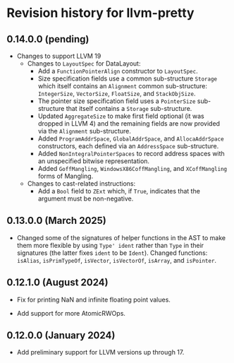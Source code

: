 # Revision history for llvm-pretty

## 0.14.0.0 (pending)

* Changes to support LLVM 19
  * Changes to `LayoutSpec` for DataLayout:
    * Add a `FunctionPointerAlign` constructor to `LayoutSpec`.
    * Size specification fields use a common sub-structure `Storage` which itself
      contains an `Alignment` common sub-structure: `IntegerSize`, `VectorSize`,
      `FloatSize`, and `StackObjSize`.
    * The pointer size specification field uses a `PointerSize` sub-structure
      that itself contains a `Storage` sub-structure.
    * Updated `AggregateSize` to make first field optional (it was dropped in
      LLVM 4) and the remaining fields are now provided via the `Alignment`
      sub-structure.
    * Added `ProgramAddrSpace`, `GlobalAddrSpace`, and `AllocaAddrSpace`
      constructors, each defined via an `AddressSpace` sub-structure.
    * Added `NonIntegralPointerSpaces` to record address spaces with an
      unspecified bitwise representation.
    * Added `GoffMangling`, `WindowsX86CoffMangling`, and `XCoffMangling` forms
      of Mangling.
  * Changes to cast-related instructions:
    * Add a `Bool` field to `ZExt` which, if `True`, indicates that the
      argument must be non-negative.

## 0.13.0.0 (March 2025)

* Changed some of the signatures of helper functions in the AST to make them more
  flexible by using `Type' ident` rather than `Type` in their signatures (the
  latter fixes `ident` to be `Ident`). Changed functions: `isAlias`,
  `isPrimTypeOf`, `isVector`, `isVectorOf`, `isArray`, and `isPointer`.

## 0.12.1.0 (August 2024)

* Fix for printing NaN and infinite floating point values.

* Add support for more AtomicRWOps.

## 0.12.0.0 (January 2024)

* Add preliminary support for LLVM versions up through 17.
